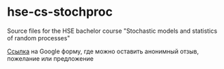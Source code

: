 # hse-cs-stochproc
Source files for the HSE bachelor course "Stochastic models and statistics of random processes"

[Ссылка](https://goo.gl/forms/GlbeEv0OQg43T0yi1) на Google форму, где можно оставить анонимный отзыв, пожелание или предложение